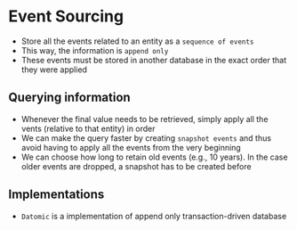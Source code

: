 # Event Sourcing

- Store all the events related to an entity as a `sequence of events`
- This way, the information is `append only`
- These events must be stored in another database in the exact order that they were applied

## Querying information

- Whenever the final value needs to be retrieved, simply apply all the vents (relative to that entity) in order
- We can make the query faster by creating `snapshot events` and thus avoid having to apply all the events from the very beginning
- We can choose how long to retain old events (e.g., 10 years). In the case older events are dropped, a snapshot has to be created before

## Implementations

- `Datomic` is a implementation of append only transaction-driven database
